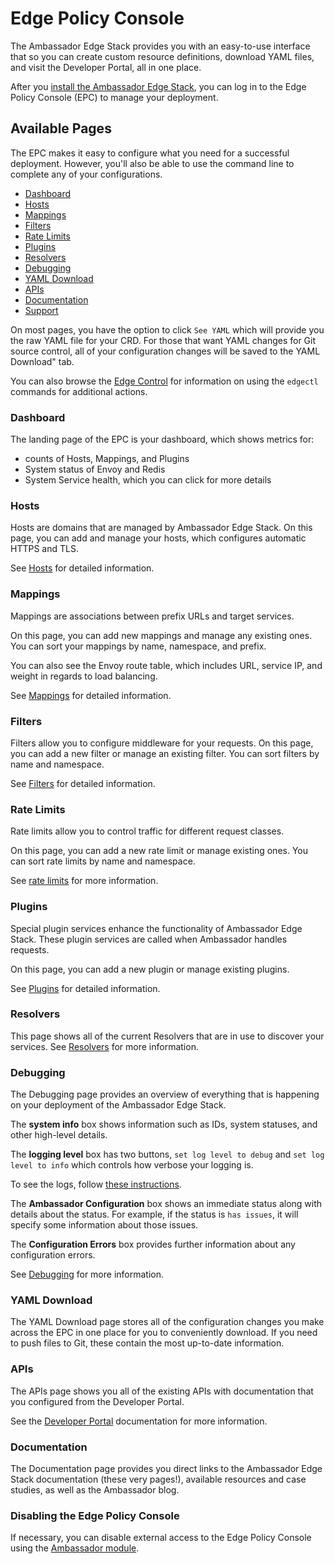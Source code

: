 # Edge Policy Console

The Ambassador Edge Stack provides you with an easy-to-use interface that so you can create custom resource definitions, download YAML files, and visit the Developer Portal, all in one place.

After you [install the Ambassador Edge Stack](../install), you can log in to the Edge Policy Console (EPC) to manage your deployment.

## Available Pages

The EPC makes it easy to configure what you need for a successful deployment. However, you'll also be able to use the command line to complete any of your configurations.

* [Dashboard](#dashboard)
* [Hosts](#hosts)
* [Mappings](#mappings)
* [Filters](#filters)
* [Rate Limits](#rate-limits)
* [Plugins](#plugins)
* [Resolvers](#resolvers)
* [Debugging](#debugging)
* [YAML Download](#yaml-download)
* [APIs](#apis)
* [Documentation](#documentation)
* [Support](#support)

On most pages, you have the option to click `See YAML` which will provide you the raw YAML file for your CRD. For those that want YAML changes for Git source control, all of your configuration changes will be saved to the YAML Download" tab.

You can also browse the [Edge Control](edge-control) for information on using the `edgectl` commands for additional actions.

### Dashboard

The landing page of the EPC is your dashboard, which shows metrics for:

* counts of Hosts, Mappings, and Plugins
* System status of Envoy and Redis
* System Service health, which you can click for more details

### Hosts

Hosts are domains that are managed by Ambassador Edge Stack. On this page, you can add and manage your hosts, which configures automatic HTTPS and TLS.

See [Hosts](../running/host-crd) for detailed information.

### Mappings

Mappings are associations between prefix URLs and target services.

On this page, you can add new mappings and manage any existing ones. You can sort your mappings by name, namespace, and prefix.

You can also see the Envoy route table, which includes URL, service IP, and weight in regards to load balancing.

See [Mappings](mappings) for detailed information.

### Filters

Filters allow you to configure middleware for your requests. On this page, you can add a new filter or manage an existing filter. You can sort filters by name and namespace.

See [Filters](filters) for detailed information.

### Rate Limits

Rate limits allow you to control traffic for different request classes.

On this page, you can add a new rate limit or manage existing ones. You can sort rate limits by name and namespace.

See [rate limits](rate-limits) for more information.

### Plugins

Special plugin services enhance the functionality of Ambassador Edge Stack. These plugin services are called when Ambassador handles requests.

On this page, you can add a new plugin or manage existing plugins.

See [Plugins](../running/services) for detailed information.

### Resolvers

This page shows all of the current Resolvers that are in use to discover your services. See [Resolvers](../running/resolvers) for more information.

### Debugging

The Debugging page provides an overview of everything that is happening on your deployment of the Ambassador Edge Stack.

The **system info** box shows information such as IDs, system statuses, and other high-level details.

The **logging level** box has two buttons, `set log level to debug` and `set log level to info` which controls how verbose your logging is.

To see the logs, follow [these instructions](../running/debugging#review-ambassador-logs).

The **Ambassador Configuration** box shows an immediate status along with details about the status. For example, if the status is `has issues`, it will specify some information about those issues.

The **Configuration Errors** box provides further information about any configuration errors.

 See [Debugging](../running/debugging) for more information.

### YAML Download

The YAML Download page stores all of the configuration changes you make across the EPC in one place for you to conveniently download. If you need to push files to Git, these contain the most up-to-date information.

### APIs

The APIs page shows you all of the existing APIs with documentation that you configured from the Developer Portal.

See the [Developer Portal](dev-portal) documentation for more information.

### Documentation

The Documentation page provides you direct links to the Ambassador Edge Stack documentation (these very pages!), available resources and case studies, as well as the Ambassador blog.

### Disabling the Edge Policy Console


If necessary, you can disable external access to the Edge Policy Console using the [Ambassador module](../running/ambassador.md).